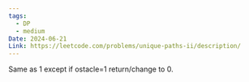 ```yaml
---
tags:
  - DP
  - medium
Date: 2024-06-21
Link: https://leetcode.com/problems/unique-paths-ii/description/
---
```

Same as 1 except if ostacle=1 return/change to 0.